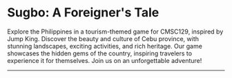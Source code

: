 # Sugbo: A Foreigner's Tale

Explore the Philippines in a tourism-themed game for CMSC129, inspired by Jump King. Discover the beauty and culture of Cebu province, with stunning landscapes, exciting activities, and rich heritage. Our game showcases the hidden gems of the country, inspiring travelers to experience it for themselves. Join us on an unforgettable adventure!

---
